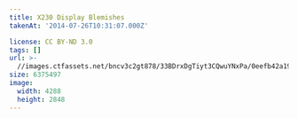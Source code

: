 ```yaml
---
title: X230 Display Blemishes
takenAt: '2014-07-26T10:31:07.000Z'

license: CC BY-ND 3.0
tags: []
url: >-
  //images.ctfassets.net/bncv3c2gt878/33BDrxDgTiyt3CQwuYNxPa/0eefb42a195dc2ca7c762159cd73a6ca/x230-display-blemishes_14561596339_o
size: 6375497
image:
  width: 4288
  height: 2848
---
```

